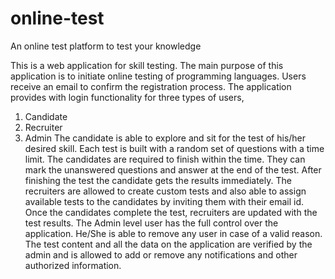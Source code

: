 # online-test
An online test platform to test your knowledge

This is a web application for skill testing. The main purpose of this application is to initiate online testing of programming languages. Users receive an email to confirm the registration process. The application provides with login functionality for three types of users,
1. Candidate
2. Recruiter
3. Admin
The candidate is able to explore and sit for the test of his/her desired skill. Each test is built with a random set of questions with a time limit. The candidates are required to finish within the time. They can mark the unanswered questions and answer at the end of the test. After finishing the test the candidate gets the results immediately. 
The recruiters are allowed to create custom tests and also able to assign available tests to the candidates by inviting them with their email id. Once the candidates complete the test, recruiters are updated with the test results.
The Admin level user has the full control over the application. He/She is able to remove any user in case of a valid reason. The test content and all the data on the application are verified by the admin and is allowed to add or remove any notifications and other authorized information.

